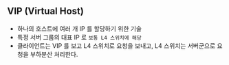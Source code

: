 ## VIP (Virtual Host)

- 하나의 호스트에 여러 개 IP 를 할당하기 위한 기술
- 특정 서버 그룹의 대표 IP 로 `보통 L4 스위치에 해당`
- 클라이언트는 VIP 를 보고 L4 스위치로 요청을 보내고, L4 스위치는 서버군으로 요청을 부하분산 처리한다.



